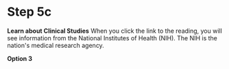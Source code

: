 # Step 5c

**Learn about Clinical Studies**
When you click the link to the reading, you will see information from the National Institutes of Health (NIH). The NIH is the nation's medical research agency.

**Option 3**
<!-- needs link -->